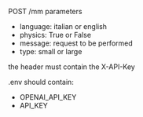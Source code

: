 POST /mm
parameters

- language: italian or english
- physics: True or False
- message: request to be performed
- type: small or large

the header must contain the X-API-Key

.env should contain:
- OPENAI_API_KEY
- API_KEY
